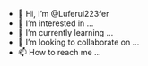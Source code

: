 - 👋 Hi, I’m @Luferui223fer
- 👀 I’m interested in ...
- 🌱 I’m currently learning ...
- 💞️ I’m looking to collaborate on ...
- 📫 How to reach me ...

<!---
Luferui223fer/Luferui223fer is a ✨ special ✨ repository because its `README.md` (this file) appears on your GitHub profile.
You can click the Preview link to take a look at your changes.
--->
